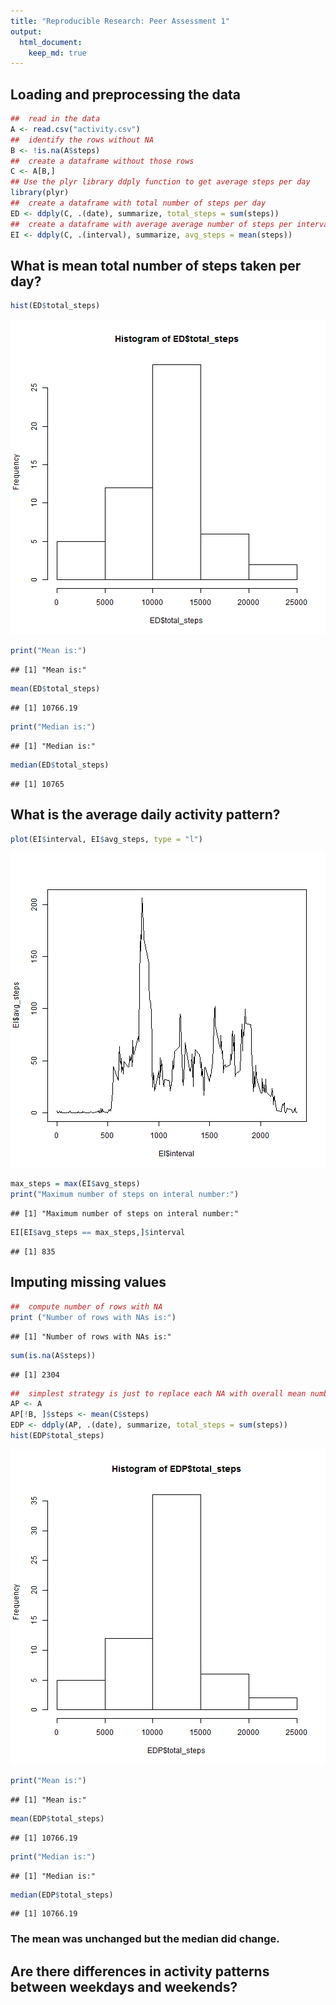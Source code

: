 ```yaml
---
title: "Reproducible Research: Peer Assessment 1"
output: 
  html_document:
    keep_md: true
---
```



## Loading and preprocessing the data


```r
##  read in the data
A <- read.csv("activity.csv")
##  identify the rows without NA
B <- !is.na(A$steps)
##  create a dataframe without those rows
C <- A[B,]
## Use the plyr library ddply function to get average steps per day
library(plyr)
##  create a dataframe with total number of steps per day
ED <- ddply(C, .(date), summarize, total_steps = sum(steps))
##  create a dataframe with average average number of steps per interval
EI <- ddply(C, .(interval), summarize, avg_steps = mean(steps))
```

## What is mean total number of steps taken per day?


```r
hist(ED$total_steps)
```

![plot of chunk unnamed-chunk-2](figure/unnamed-chunk-2-1.png) 

```r
print("Mean is:")
```

```
## [1] "Mean is:"
```

```r
mean(ED$total_steps)
```

```
## [1] 10766.19
```

```r
print("Median is:")
```

```
## [1] "Median is:"
```

```r
median(ED$total_steps)
```

```
## [1] 10765
```

## What is the average daily activity pattern?

```r
plot(EI$interval, EI$avg_steps, type = "l")
```

![plot of chunk unnamed-chunk-3](figure/unnamed-chunk-3-1.png) 

```r
max_steps = max(EI$avg_steps)
print("Maximum number of steps on interal number:")
```

```
## [1] "Maximum number of steps on interal number:"
```

```r
EI[EI$avg_steps == max_steps,]$interval
```

```
## [1] 835
```


## Imputing missing values


```r
##  compute number of rows with NA
print ("Number of rows with NAs is:")
```

```
## [1] "Number of rows with NAs is:"
```

```r
sum(is.na(A$steps))
```

```
## [1] 2304
```

```r
##  simplest strategy is just to replace each NA with overall mean number of steps
AP <- A
AP[!B, ]$steps <- mean(C$steps)
EDP <- ddply(AP, .(date), summarize, total_steps = sum(steps))
hist(EDP$total_steps)
```

![plot of chunk unnamed-chunk-4](figure/unnamed-chunk-4-1.png) 

```r
print("Mean is:")
```

```
## [1] "Mean is:"
```

```r
mean(EDP$total_steps)
```

```
## [1] 10766.19
```

```r
print("Median is:")
```

```
## [1] "Median is:"
```

```r
median(EDP$total_steps)
```

```
## [1] 10766.19
```

### The mean was unchanged but the median did change.

## Are there differences in activity patterns between weekdays and weekends?
